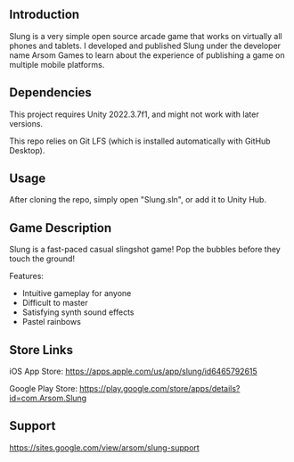 ## Introduction
Slung is a very simple open source arcade game that works on virtually all phones and tablets. I developed and published Slung under the developer name Arsom Games to learn about the experience of publishing a game on multiple mobile platforms. 

## Dependencies
This project requires Unity 2022.3.7f1, and might not work with later versions.

This repo relies on Git LFS (which is installed automatically with GitHub Desktop).

## Usage
After cloning the repo, simply open "Slung.sln", or add it to Unity Hub.

## Game Description
Slung is a fast-paced casual slingshot game! Pop the bubbles before they touch the ground!

Features:
- Intuitive gameplay for anyone
- Difficult to master
- Satisfying synth sound effects
- Pastel rainbows

## Store Links

iOS App Store:
https://apps.apple.com/us/app/slung/id6465792615

Google Play Store:
https://play.google.com/store/apps/details?id=com.Arsom.Slung

## Support
https://sites.google.com/view/arsom/slung-support


